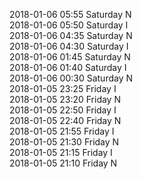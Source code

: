 2018-01-06 05:55 Saturday  N  
2018-01-06 05:50 Saturday  I  
2018-01-06 04:35 Saturday  N  
2018-01-06 04:30 Saturday  I  
2018-01-06 01:45 Saturday  N  
2018-01-06 01:40 Saturday  I  
2018-01-06 00:30 Saturday  N  
2018-01-05 23:25 Friday  I  
2018-01-05 23:20 Friday  N  
2018-01-05 22:50 Friday  I  
2018-01-05 22:40 Friday  N  
2018-01-05 21:55 Friday  I  
2018-01-05 21:30 Friday  N  
2018-01-05 21:15 Friday  I  
2018-01-05 21:10 Friday  N  
